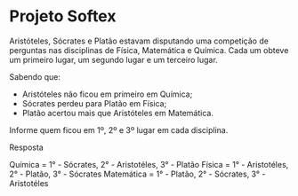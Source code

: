 # Projeto Softex
Aristóteles, Sócrates e Platão estavam disputando uma competição de perguntas nas disciplinas de Física, Matemática e Química. Cada um obteve um primeiro lugar, um segundo lugar e um terceiro lugar.

Sabendo que: 
- Aristóteles não ficou em primeiro em Química; 
- Sócrates perdeu para Platão em Física; 
- Platão acertou mais que Aristóteles em Matemática.

Informe quem ficou em 1º, 2º e 3º lugar em cada disciplina.


Resposta 

Química = 1° - Sócrates, 2° - Aristotéles, 3° - Platão
Física = 1° - Aristotéles, 2° - Platão, 3° - Sócrates
Matemática = 1° - Platão, 2° - Sócrates, 3° - Aristotéles

